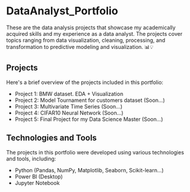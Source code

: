 # DataAnalyst_Portfolio
These are the data analysis projects that showcase my academically acquired skills and my experience as a data analyst. The projects cover topics ranging from data visualization, cleaning, processing, and transformation to predictive modeling and visualization. 📊💡

## Projects
Here's a brief overview of the projects included in this portfolio:
- Project 1: BMW dataset. EDA + Visualization
- Project 2: Model Tournament for customers dataset (Soon...)
- Project 3: Multivariate Time Series (Soon...)
- Project 4: CIFAR10 Neural Network (Soon...)
- Project 5: Final Project for my Data Science Master (Soon...)

## Technologies and Tools
The projects in this portfolio were developed using various technologies and tools, including:
- Python (Pandas, NumPy, Matplotlib, Seaborn, Scikit-learn...)
- Power BI (Desktop)
- Jupyter Notebook
